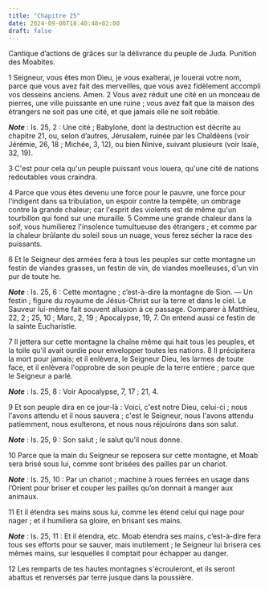 ```yaml
---
title: "Chapitre 25"
date: 2024-09-06T18:40:48+02:00
draft: false
---
```



Cantique d’actions de grâces sur la délivrance du peuple de Juda.
Punition des Moabites.


1 Seigneur, vous êtes mon Dieu, je vous exalterai, je louerai votre nom, parce que vous avez fait des merveilles, que vous avez fidèlement accompli vos desseins anciens. Amen. 2 Vous avez réduit une cité en un monceau de pierres, une ville puissante en une ruine ; vous avez fait que la maison des étrangers ne soit pas une cité, et que jamais elle ne soit rebâtie.

***Note*** :  Is. 25, 2 : Une cité ; Babylone, dont la destruction est décrite au chapitre 21, ou, selon d’autres, Jérusalem, ruinée par les Chaldéens (voir Jérémie, 26, 18 ; Michée, 3, 12), ou bien Ninive, suivant plusieurs (voir Isaïe, 32, 19).

3 C'est pour cela qu'un peuple puissant vous louera, qu'une cité de nations redoutables vous craindra.


4 Parce que vous êtes devenu une force pour le pauvre, une force pour l'indigent dans sa tribulation, un espoir contre la tempête, un ombrage contre la grande chaleur; car l'esprit des violents est de même qu'un tourbillon qui fond sur une muraille. 5 Comme une grande chaleur dans la soif, vous humilierez l'insolence tumultueuse des étrangers ; et comme par la chaleur brûlante du soleil sous un nuage, vous ferez sécher la race des puissants.


6 Et le Seigneur des armées fera à tous les peuples sur cette montagne un festin de viandes grasses, un festin de vin, de viandes moelleuses, d'un vin pur de toute he.

***Note*** :  Is. 25, 6 : Cette montagne ; c’est-à-dire la montagne de Sion. ― Un festin ; figure du royaume de Jésus-Christ sur la terre et dans le ciel. Le Sauveur lui-même fait souvent allusion à ce passage. Comparer à Matthieu, 22, 2 ; 25, 10 ; Marc, 2, 19 ; Apocalypse, 19, 7. On entend aussi ce festin de la sainte Eucharistie.

7 Il jettera sur cette montagne la chaîne même qui hait tous les peuples, et la toile qu'il avait ourdie pour envelopper toutes les nations. 8 Il précipitera la mort pour jamais; et il enlèvera, le Seigneur Dieu, les larmes de toute face, et il enlèvera l'opprobre de son peuple de la terre entière ; parce que le Seigneur a parlé.

***Note*** :  Is. 25, 8 : Voir Apocalypse, 7, 17 ; 21, 4.


9 Et son peuple dira en ce jour-là : Voici, c'est notre Dieu, celui-ci ; nous l'avons attendu et il nous sauvera ; c'est le Seigneur, nous l'avons attendu patiemment, nous exulterons, et nous nous réjouirons dans son salut.

***Note*** :  Is. 25, 9 : Son salut ; le salut qu’il nous donne.


10 Parce que la main du Seigneur se reposera sur cette montagne, et Moab sera brisé sous lui, comme sont brisées des pailles par un chariot.

***Note*** :  Is. 25, 10 : Par un chariot ; machine à roues ferrées en usage dans l’Orient pour briser et couper les pailles qu’on donnait à manger aux animaux.

11 Et il étendra ses mains sous lui, comme les étend celui qui nage pour nager ; et il humiliera sa gloire, en brisant ses mains.

***Note*** :  Is. 25, 11 : Et il étendra, etc. Moab étendra ses mains, c’est-à-dire fera tous ses efforts pour se sauver, mais inutilement ; le Seigneur lui brisera ces mêmes mains, sur lesquelles il comptait pour échapper au danger.

12 Les remparts de tes hautes montagnes s'écrouleront, et ils seront abattus et renversés par terre jusque dans la poussière.

